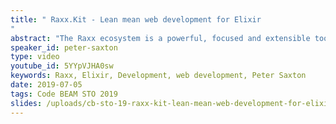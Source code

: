 ```yaml
---
title: " Raxx.Kit - Lean mean web development for Elixir
"
abstract: "The Raxx ecosystem is a powerful, focused and extensible toolkit for web development. By providing tools focused just on the web layer, it is flexible enough to be used in any kind of application. Raxx.Kit boosts getting started with Raxx. It does this by introducing conventions for project structure, asset management, deployment, testing and more. Now Raxx has reached 1.0, development is focused on bolstering and expanding the conventions in Raxx.Kit that are most useful to developers."
speaker_id: peter-saxton
type: video
youtube_id: 5YYpVJHA0sw
keywords: Raxx, Elixir, Development, web development, Peter Saxton
date: 2019-07-05
tags: Code BEAM STO 2019
slides: /uploads/cb-sto-19-raxx-kit-lean-mean-web-development-for-elixir-peter-saxton-compressed.pdf
---
```


